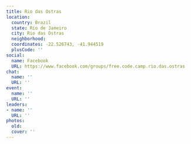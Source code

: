 ```yaml
---
title: Rio das Ostras
location:
  country: Brazil
  state: Rio de Janeiro
  city: Rio das Ostras
  neighborhood: 
  coordinates: -22.526743, -41.944519
  plusCode: ''
social:
  name: Facebook
  URL: https://www.facebook.com/groups/free.code.camp.rio.das.ostras
chat:
  name: ''
  URL: ''
event:
  name: ''
  URL: ''
leaders:
- name: ''
  URL: ''
photos:
  old: 
  cover: ''
---
```

